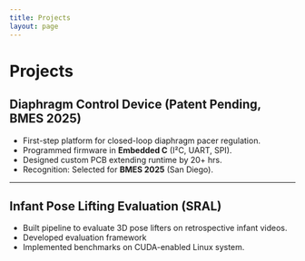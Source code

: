 ```yaml
---
title: Projects
layout: page
---
```


# Projects

## Diaphragm Control Device (Patent Pending, BMES 2025)
- First-step platform for closed-loop diaphragm pacer regulation.  
- Programmed firmware in **Embedded C** (I²C, UART, SPI).  
- Designed custom PCB extending runtime by 20+ hrs.  
- Recognition: Selected for **BMES 2025** (San Diego).  

---

## Infant Pose Lifting Evaluation (SRAL)
- Built pipeline to evaluate 3D pose lifters on retrospective infant videos.  
- Developed evaluation framework
- Implemented benchmarks on CUDA-enabled Linux system.  
